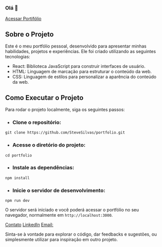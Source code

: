 ### Olá 👋
[Acessar Portifólio](https://steve.infotecdevs.com.br)

## Sobre o Projeto
Este é o meu portfólio pessoal, desenvolvido para apresentar minhas habilidades, projetos e experiências. Ele foi criado utilizando as seguintes tecnologias:

* React: Biblioteca JavaScript para construir interfaces de usuário.
* HTML: Linguagem de marcação para estruturar o conteúdo da web.
* CSS: Linguagem de estilos para personalizar a aparência do conteúdo da web.

## Como Executar o Projeto
Para rodar o projeto localmente, siga os seguintes passos:

* ### Clone o repositório:

`git clone https://github.com/SteveSilvas/portfolio.git`

* ### Acesse o diretório do projeto:
`cd portfolio`

* ### Instale as dependências:
`npm install`

* ### Inicie o servidor de desenvolvimento:
`npm run dev`

O servidor será iniciado e você poderá acessar o portfólio no seu navegador, normalmente em `http://localhost:3000`.

[Contato](https://wa.me/5511997681306?text=Inicie+chat+via+WhatsApp)
[LinkedIn](https://www.linkedin.com/in/steve-silva-752563226/)
[Email:](steve.evets00@gmail.com)

Sinta-se à vontade para explorar o código, dar feedbacks e sugestões, ou simplesmente utilizar para inspiração em outro projeto.

